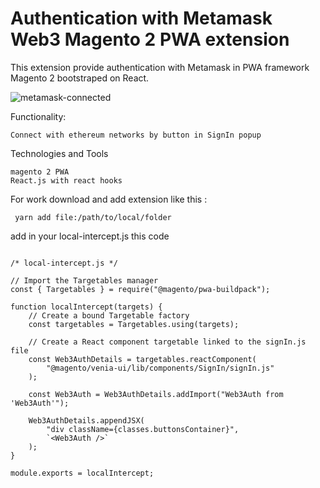 # Authentication with Metamask Web3 Magento 2 PWA extension

This extension provide authentication with Metamask in PWA framework Magento 2 bootstraped on React.

![metamask-connected](https://user-images.githubusercontent.com/47149321/212402820-7e4c3b0a-9b2f-4931-accd-0f1189470174.jpg)

Functionality:

    Connect with ethereum networks by button in SignIn popup 

Technologies and Tools

    magento 2 PWA
    React.js with react hooks


For work download and add extension like this :

```shell
 yarn add file:/path/to/local/folder 
```

  add in your local-intercept.js this code 

```shell

/* local-intercept.js */

// Import the Targetables manager
const { Targetables } = require("@magento/pwa-buildpack");

function localIntercept(targets) {
    // Create a bound Targetable factory
    const targetables = Targetables.using(targets);

    // Create a React component targetable linked to the signIn.js file
    const Web3AuthDetails = targetables.reactComponent(
        "@magento/venia-ui/lib/components/SignIn/signIn.js"
    );

    const Web3Auth = Web3AuthDetails.addImport("Web3Auth from 'Web3Auth'");

    Web3AuthDetails.appendJSX(
        "div className={classes.buttonsContainer}",
        `<Web3Auth />`
    );
}

module.exports = localIntercept;
```
